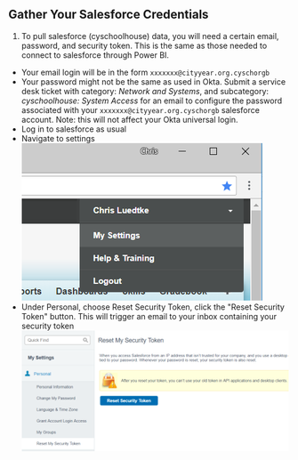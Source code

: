 ## Gather Your Salesforce Credentials

1. To pull salesforce (cyschoolhouse) data, you will need a certain email, password, and security token. This is the same as those needed to connect to salesforce through Power BI.
* Your email login will be in the form `xxxxxxx@cityyear.org.cyschorgb`
* Your password might not be the same as used in Okta. Submit a service desk ticket with category: *Network and Systems*, and subcategory: *cyschoolhouse: System Access* for an email to configure the password associated with your `xxxxxxx@cityyear.org.cyschorgb` salesforce account. Note: this will not affect your Okta universal login.
* Log in to salesforce as usual
* Navigate to settings
![caption](img/sf_creds_settings.PNG)
* Under Personal, choose Reset Security Token, click the "Reset Security Token" button. This will trigger an email to your inbox containing your security token
![caption](img/sf_creds_sectoken.PNG)
